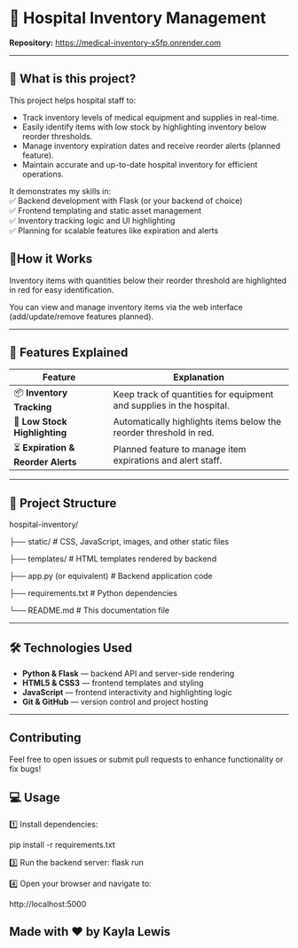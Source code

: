 # 🏥 Hospital Inventory Management

**Repository:** https://medical-inventory-x5fp.onrender.com

---

## 🎯 What is this project?

This project helps hospital staff to:
- Track inventory levels of medical equipment and supplies in real-time.
- Easily identify items with low stock by highlighting inventory below reorder thresholds.
- Manage inventory expiration dates and receive reorder alerts (planned feature).
- Maintain accurate and up-to-date hospital inventory for efficient operations.

It demonstrates my skills in:  
✅ Backend development with Flask (or your backend of choice)  
✅ Frontend templating and static asset management  
✅ Inventory tracking logic and UI highlighting  
✅ Planning for scalable features like expiration and alerts  

## 🔧How it Works 
Inventory items with quantities below their reorder threshold are highlighted in red for easy identification.

You can view and manage inventory items via the web interface (add/update/remove features planned).

---

## 🚀 Features Explained

| Feature                          | Explanation                                                         |
|---------------------------------|---------------------------------------------------------------------|
| 📦 **Inventory Tracking**          | Keep track of quantities for equipment and supplies in the hospital.|
| 🔴 **Low Stock Highlighting**      | Automatically highlights items below the reorder threshold in red. |
| ⏳ **Expiration & Reorder Alerts** | Planned feature to manage item expirations and alert staff.         |

---

## 📂 Project Structure

hospital-inventory/

├── static/ # CSS, JavaScript, images, and other static files

├── templates/ # HTML templates rendered by backend

├── app.py (or equivalent) # Backend application code

├── requirements.txt # Python dependencies

└── README.md # This documentation file


---

## 🛠️ Technologies Used

- **Python & Flask** — backend API and server-side rendering  
- **HTML5 & CSS3** — frontend templates and styling  
- **JavaScript** — frontend interactivity and highlighting logic  
- **Git & GitHub** — version control and project hosting  

---
## Contributing
Feel free to open issues or submit pull requests to enhance functionality or fix bugs!

## 💻 Usage


1️⃣ Install dependencies:

pip install -r requirements.txt

3️⃣ Run the backend server:
flask run

4️⃣ Open your browser and navigate to:

http://localhost:5000

## Made with ❤️ by Kayla Lewis

